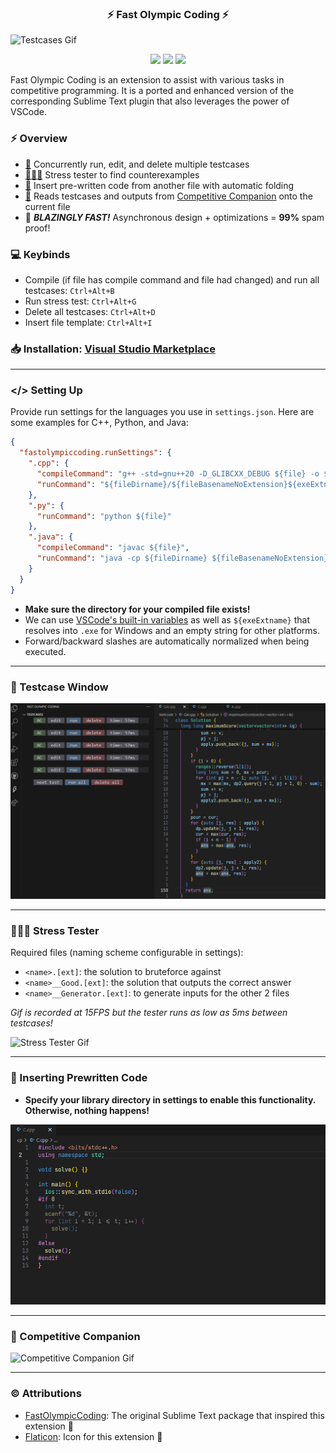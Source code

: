 <h3 align="center">⚡ Fast Olympic Coding ⚡</h3>

![Testcases Gif](media/demo.gif)

<p align="center">
<img src="https://vsmarketplacebadges.dev/version-short/sam20908.vscode-fastolympiccoding.svg">
<img src="https://vsmarketplacebadges.dev/installs-short/sam20908.vscode-fastolympiccoding.svg">
<img src="https://vsmarketplacebadges.dev/rating-short/sam20908.vscode-fastolympiccoding.svg">
</p>

Fast Olympic Coding is an extension to assist with various tasks in competitive programming. It is a ported and enhanced version of the corresponding Sublime Text plugin that also leverages the power of VSCode.

### ⚡ Overview

  - [📜](#-testcase-window) Concurrently run, edit, and delete multiple testcases
  - [👨🏻‍💻](#-stress-tester) Stress tester to find counterexamples
  - [👜](#-inserting-prewritten-code) Insert pre-written code from another file with automatic folding
  - [🛜](#-competitive-companion) Reads testcases and outputs from [Competitive Companion](https://github.com/jmerle/competitive-companion) onto the current file
  - 🏃 ***BLAZINGLY FAST!*** Asynchronous design + optimizations = **99%** spam proof!

### 💻 Keybinds

- Compile (if file has compile command and file had changed) and run all testcases: `Ctrl+Alt+B`
- Run stress test: `Ctrl+Alt+G`
- Delete all testcases: `Ctrl+Alt+D`
- Insert file template: `Ctrl+Alt+I`

### 📥 Installation: [Visual Studio Marketplace](https://marketplace.visualstudio.com/items?itemName=sam20908.vscode-fastolympiccoding)
---

### </> Setting Up

Provide run settings for the languages you use in `settings.json`. Here are some examples for C++, Python, and Java:
```json
{
  "fastolympiccoding.runSettings": {
    ".cpp": {
      "compileCommand": "g++ -std=gnu++20 -D_GLIBCXX_DEBUG ${file} -o ${fileDirname}/${fileBasenameNoExtension}${exeExtname} -fdiagnostics-color=always",
      "runCommand": "${fileDirname}/${fileBasenameNoExtension}${exeExtname}"
    },
    ".py": {
      "runCommand": "python ${file}"
    },
    ".java": {
      "compileCommand": "javac ${file}",
      "runCommand": "java -cp ${fileDirname} ${fileBasenameNoExtension}"
    }
  }
}
```
- **Make sure the directory for your compiled file exists!**
- We can use [VSCode's built-in variables](https://code.visualstudio.com/docs/editor/variables-reference) as well as `${exeExtname}` that resolves into `.exe` for Windows and an empty string for other platforms. 
- Forward/backward slashes are automatically normalized when being executed.

---

### 📜 Testcase Window

![LeetCode Gif](media/leetcode.gif)

---

### 👨🏻‍💻 Stress Tester

Required files (naming scheme configurable in settings):
- `<name>.[ext]`: the solution to bruteforce against
- `<name>__Good.[ext]`: the solution that outputs the correct answer
- `<name>__Generator.[ext]`: to generate inputs for the other 2 files

*Gif is recorded at 15FPS but the tester runs as low as 5ms between testcases!*

![Stress Tester Gif](media/stress_tester.gif)

---

### 👜 Inserting Prewritten Code

- **Specify your library directory in settings to enable this functionality. Otherwise, nothing happens!**

![File Template Gif](media/insert_file_template.gif)

---

### 🛜 Competitive Companion

![Competitive Companion Gif](media/competitive_companion.gif)

---

### © Attributions

- [FastOlympicCoding](https://github.com/Jatana/FastOlympicCoding): The original Sublime Text package that inspired this extension 💖
- [Flaticon](https://www.flaticon.com/): Icon for this extension 💖
